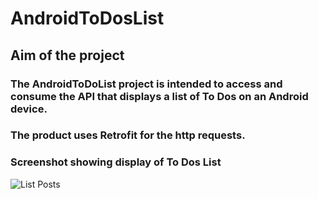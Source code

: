 # AndroidToDosList

## Aim of the project
### The AndroidToDoList project is intended to access and consume the API that displays a list of To Dos on an Android device.
### The product uses Retrofit for the http requests.

### Screenshot showing display of To Dos List
![List Posts](wireframes/todorecording.gif)
